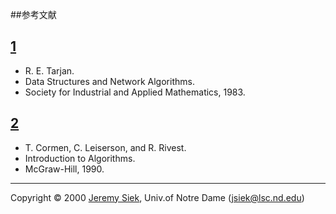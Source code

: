 ##参考文献

## <a nam="tarjan83" href="tarjan83">1</a>
- R. E. Tarjan. 
- Data Structures and Network Algorithms. 
- Society for Industrial and Applied Mathematics, 1983.

## <a name="clr90" href="clr90">2</a>
- T. Cormen, C. Leiserson, and R. Rivest. 
- Introduction to Algorithms. 
- McGraw-Hill, 1990.

***
Copyright © 2000 [Jeremy Siek](http://www.boost.org/doc/libs/1_31_0/people/jeremy_siek.htm), Univ.of Notre Dame (<jsiek@lsc.nd.edu>)

